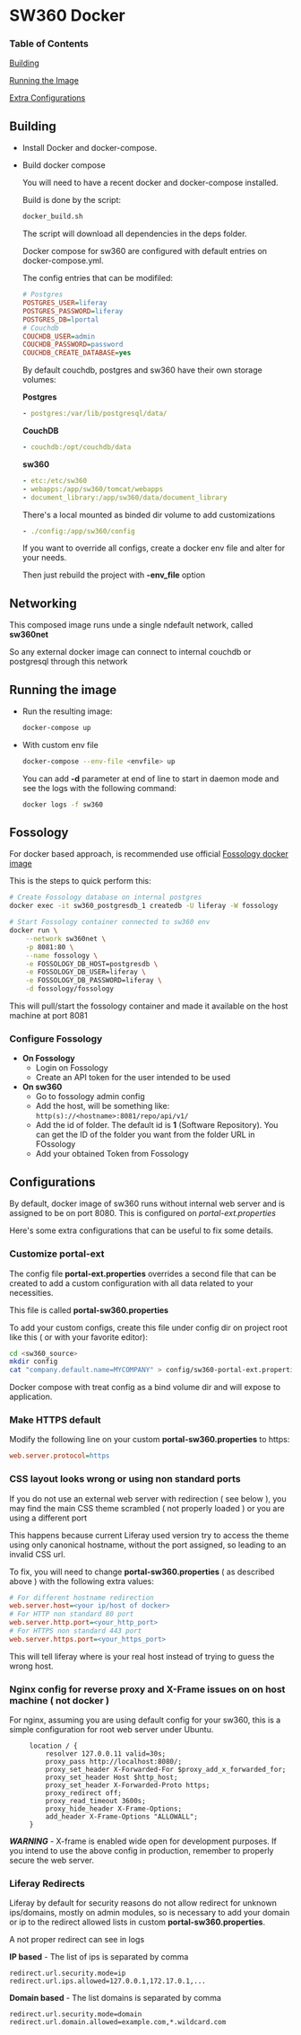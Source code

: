 # SW360 Docker

### Table of Contents

[Building](#building)

[Running the Image](#running-the-image)

[Extra Configurations](#extra-configurations)


## Building

* Install Docker and docker-compose.
* Build docker compose

    You will need to have a recent docker and docker-compose installed.

    Build is done by the script:

    ```sh
    docker_build.sh
    ```

    The script will download all dependencies in the deps folder.

    Docker compose for sw360 are configured with default entries on docker-compose.yml.
    
    The config entries that can be modifiled:

    ```ini
    # Postgres
    POSTGRES_USER=liferay
    POSTGRES_PASSWORD=liferay
    POSTGRES_DB=lportal
    # Couchdb
    COUCHDB_USER=admin
    COUCHDB_PASSWORD=password
    COUCHDB_CREATE_DATABASE=yes
    ```

    By default couchdb, postgres and sw360 have their own storage volumes:

    **Postgres**
    ```yml
    - postgres:/var/lib/postgresql/data/
    ```

    **CouchDB**
    ```yml
    - couchdb:/opt/couchdb/data
    ```

    **sw360**
    ```yml
    - etc:/etc/sw360
    - webapps:/app/sw360/tomcat/webapps
    - document_library:/app/sw360/data/document_library
    ```
    There's a local mounted as binded dir volume to add customizations
    ```yml
    - ./config:/app/sw360/config
    ```

    If you want to override all configs, create a docker env file  and alter for your needs.

    Then just rebuild the project with **-env_file** option


## Networking

This composed image runs unde a single ndefault network, called **sw360net**

So any external docker image can connect to internal couchdb or postgresql through this network


## Running the image

* Run the resulting image:

    ```sh
    docker-compose up
    ```

* With custom env file

    ```sh
    docker-compose --env-file <envfile> up
    ```

    You can add **-d** parameter at end of line to start in daemon mode and see the logs with the following command:

    ```sh
    docker logs -f sw360
    ```

## Fossology
For docker based approach, is recommended use official [Fossology docker image](https://hub.docker.com/r/fossology/fossology/)

This is the steps to quick perform this:

```sh
# Create Fossology database on internal postgres
docker exec -it sw360_postgresdb_1 createdb -U liferay -W fossology

# Start Fossology container connected to sw360 env
docker run \
    --network sw360net \
    -p 8081:80 \
    --name fossology \
    -e FOSSOLOGY_DB_HOST=postgresdb \
    -e FOSSOLOGY_DB_USER=liferay \
    -e FOSSOLOGY_DB_PASSWORD=liferay \
    -d fossology/fossology
```

This will pull/start the fossology container and made it available on the host machine at port 8081

### Configure Fossology

* **On Fossology**
  * Login on Fossology
  * Create an API token for the user intended to be used
* **On sw360**
  * Go to fossology admin config
  * Add the host, will be something like: `http(s)://<hostname>:8081/repo/api/v1/`
  * Add the id of folder. The default id is **1** (Software Repository). You can get the ID of the folder you want from the folder URL in FOssology
  * Add your obtained Token from Fossology


## Configurations

By default, docker image of sw360 runs without internal web server and is assigned to be on port 8080. This is configured on *portal-ext.properties*

Here's some extra configurations that can be useful to fix some details.

### Customize portal-ext

The config file __portal-ext.properties__ overrides a second file that can be created to add a custom configuration with all data related to your necessities.

This file is called __portal-sw360.properties__

To add your custom configs, create this file under config dir on project root like this ( or with your favorite editor):

```sh
cd <sw360_source>
mkdir config
cat "company.default.name=MYCOMPANY" > config/sw360-portal-ext.properties
```

Docker compose with treat config as a bind volume dir and will expose to application.


### Make **HTTPS** default

Modify the following line on your custom __portal-sw360.properties__ to https:

```ini
web.server.protocol=https
```

### CSS layout looks wrong or using non standard ports

If you do not use an external web server with redirection ( see below ), you may find the main CSS theme scrambled ( not properly loaded ) or you are using a different port

This happens because current Liferay used version try to access the theme using only canonical hostname, without the port assigned, so leading to an invalid CSS url.

To fix, you will need to change __portal-sw360.properties__ ( as described above ) with the following extra values:

```ini
# For different hostname redirection
web.server.host=<your ip/host of docker>
# For HTTP non standard 80 port
web.server.http.port=<your_http_port>
# For HTTPS non standard 443 port
web.server.https.port=<your_https_port>
```

This will tell liferay where is your real host instead of trying to guess the wrong host.


### Nginx config for reverse proxy and X-Frame issues on on host machine ( not docker )

For nginx, assuming you are using default config for your sw360, this is a simple configuration for root web server under Ubuntu.

```nginx
     location / {
         resolver 127.0.0.11 valid=30s;
         proxy_pass http://localhost:8080/;
         proxy_set_header X-Forwarded-For $proxy_add_x_forwarded_for;
         proxy_set_header Host $http_host;
         proxy_set_header X-Forwarded-Proto https;
         proxy_redirect off;
         proxy_read_timeout 3600s;
         proxy_hide_header X-Frame-Options;
         add_header X-Frame-Options "ALLOWALL";
     }
```

***WARNING*** - X-frame is enabled wide open for development purposes. If you intend to use the above config in production, remember to properly secure the web server.


### Liferay Redirects

Liferay by default for security reasons do not allow redirect for unknown ips/domains, mostly on admin modules, so is necessary to add your domain or ip to the redirect allowed lists in custom __portal-sw360.properties__.
    
A not proper redirect can see in logs

**IP based** - The list of ips is separated by comma

```
redirect.url.security.mode=ip
redirect.url.ips.allowed=127.0.0.1,172.17.0.1,...
```

**Domain based** - The list domains is separated by comma
    
```
redirect.url.security.mode=domain
redirect.url.domain.allowed=example.com,*.wildcard.com
```
